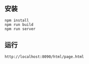 ## 安装
```
npm install
npm run build
npm run server
```

## 运行
```
http://localhost:8090/html/page.html
```